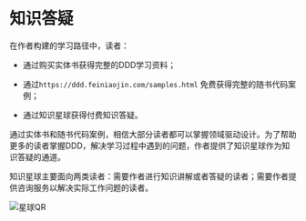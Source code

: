 # 知识答疑

在作者构建的学习路径中，读者：

- 通过购买实体书获得完整的DDD学习资料；

- 通过`https://ddd.feiniaojin.com/samples.html` 免费获得完整的随书代码案例；

- 通过知识星球获得付费知识答疑。

通过实体书和随书代码案例，相信大部分读者都可以掌握领域驱动设计。为了帮助更多的读者掌握DDD，解决学习过程中遇到的问题，作者提供了知识星球作为知识答疑的通道。

知识星球主要面向两类读者：需要作者进行知识讲解或者答疑的读者；需要作者提供咨询服务以解决实际工作问题的读者。

![星球QR](https://s1.ax1x.com/2023/04/15/p9p2mKP.jpg)







